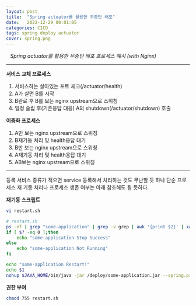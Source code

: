 ```yaml
---
layout: post
title:  "Spring actuator를 활용한 무중단 배포"
date:   2022-12-29 00:01:05
categories: CICD
tags: spring deploy actuator
cover: spring.png
---
```


<i class="fa-regular fa-circle-check" style="margin-right:0.7rem"></i>*Spring actuator를 활용한 무중단 배포 프로세스 예시 (with Nginx)*

---

**서비스 교체 프로세스**

1. 서비스하는 살아있는 포트 체크(/actuator/health)
2. A가 살면 B를 시작
3. B완료 후 B를 보는 nginx upstream으로 스위칭
4. 일정 슬립 후(기존응답 대응) A의 shutdown(/actuator/shutdown) 호출

**이중화 프로세스**

1. A만 보는 nginx upstream으로 스위칭
2. B재기동 처리 및 health응답 대기
3. B만 보는 nginx upstream으로 스위칭
4. A재기동 처리 및 health응답 대기
5. AB보는 nginx upstream으로 스위칭

---

등록 서비스 종류가 적으면 service 등록해서 처리하는 것도 무난할 듯 하나 단순 프로세스 재 기동 처리나 프로세스 생존 여부는 아래 참조해도 될 듯하다.

**재기동 스크립트**

```bash
vi restart.sh

# restart.sh
ps -ef | grep "some-application" | grep -v grep | awk '{print $2}' | xargs kill -9 2 > /dev/null
if [ $? -eq 0 ];then
    echo "some-application Stop Success"
else 
    echo "some-application Not Running"
fi

echo "some-application Restart!"
echo $1
nohup $JAVA_HOME/bin/java -jar /deploy/some-application.jar --spring.profiles.active=dev > /dev/null 2>&1 &
```

**권한 부여**

```bash
chmod 755 restart.sh
```